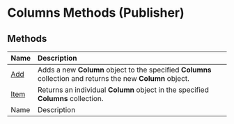 
# Columns Methods (Publisher)

## Methods



|**Name**|**Description**|
|:-----|:-----|
| [Add](b3dfb892-6bda-d2c4-11f7-9bd29bf257aa.md)|Adds a new  **Column** object to the specified **Columns** collection and returns the new **Column** object.|
| [Item](c16df25c-ea8d-c04e-bccd-7e642bb7198a.md)|Returns an individual  **Column** object in the specified **Columns** collection.|
|Name|Description|
